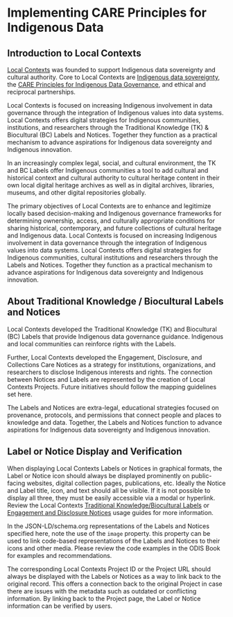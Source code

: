 # Implementing CARE Principles for Indigenous Data

## Introduction to Local Contexts
[Local Contexts](https://localcontexts.org/) was founded to support Indigenous
data sovereignty and cultural authority. Core to Local Contexts are
[Indigenous data sovereignty](https://nni.arizona.edu/our-work/research-policy-analysis/indigenous-data-sovereignty-governance), the
[CARE Principles for Indigenous Data Governance](https://www.gida-global.org/care),
and ethical and reciprocal partnerships.

Local Contexts is focused on increasing Indigenous involvement in data governance
through the integration of Indigenous values into data systems. Local Contexts offers
digital strategies for Indigenous communities, institutions, and researchers through
the Traditional Knowledge (TK) & Biocultural (BC) Labels and Notices. Together they
function as a practical mechanism to advance aspirations for Indigenous data sovereignty
and Indigenous innovation.

In an increasingly complex legal, social, and cultural environment, the TK and BC
Labels offer Indigenous communities a tool to add cultural and historical context
and cultural authority to cultural heritage content in their own local digital heritage
archives as well as in digital archives, libraries, museums, and other digital repositories
globally.

The primary objectives of Local Contexts are to enhance and legitimize locally based
decision-making and Indigenous governance frameworks for determining ownership, access,
and culturally appropriate conditions for sharing historical, contemporary, and future
collections of cultural heritage and Indigenous data. Local Contexts is focused on
increasing Indigenous involvement in data governance through the integration of Indigenous
values into data systems. Local Contexts offers digital strategies for Indigenous
communities, cultural institutions and researchers through the Labels and Notices.
Together they function as a practical mechanism to advance aspirations for Indigenous
data sovereignty and Indigenous innovation.

## About Traditional Knowledge / Biocultural Labels and Notices
Local Contexts developed the Traditional Knowledge (TK) and Biocultural (BC) Labels
that provide Indigenous data governance guidance. Indigenous and local communities
can reinforce rights with the Labels. 

Further, Local Contexts developed the Engagement, Disclosure,
and Collections Care Notices as a strategy for institutions, organizations, and researchers
to disclose Indigenous interests and rights. The connection between Notices and Labels
are represented by the creation of Local Contexts Projects. Future initiatives should
follow the mapping guidelines set here.

The Labels and Notices are extra-legal, educational strategies focused on provenance,
protocols, and permissions that connect people and places to knowledge and data.
Together, the Labels and Notices function to advance aspirations for Indigenous data
sovereignty and Indigenous innovation.

## Label or Notice Display and Verification

When displaying Local Contexts Labels or Notices in graphical formats, the Label or Notice icon should
always be displayed prominently on public-facing websites, digital collection pages,
publications, etc. Ideally the Notice and Label title, icon, and text should all be
visible. If it is not possible to display all three, they must be easily accessible
via a modal or hyperlink. Review the Local Contexts
[Traditional Knowledge/Biocultural Labels](https://localcontexts.org/wp-content/uploads/2023/08/TK-and-BC-Labels-Usage-and-Style-Guide.pdf) or
[Engagement and Disclosure  Notices](https://localcontexts.org/wp-content/uploads/2023/08/Engagement-and-Disclosure-Notices-Usage-and-Style-Guide.pdf) usage guides for more
information.

In the JSON-LD/schema.org representations of the Labels and Notices specified here, note the use of the `image` property. this property can be used to link code-based representations of the Labels and Notices to their icons and other media. Please review the code examples in the ODIS Book for examples and recommendations.

The corresponding Local Contexts Project ID or the Project URL should always be displayed with the Labels or
Notices as a way to link back to the original record. This offers a connection back
to the original Project in case there are issues with the metadata such as outdated
or conflicting information. By linking back to the Project page, the Label or Notice
information can be verified by users.
